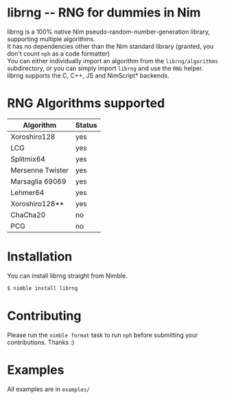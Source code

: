 # librng -- RNG for dummies in Nim
librng is a 100% native Nim pseudo-random-number-generation library, supporting multiple algorithms. \
It has no dependencies other than the Nim standard library (granted, you don't count `nph` as a code formatter) \
You can either individually import an algorithm from the `librng/algorithms` subdirectory, or you can simply import `librng` and use the
`RNG` helper. \
librng supports the C, C++, JS and NimScript* backends.

# RNG Algorithms supported
| Algorithm        | Status         |
| ---------        | ------         |
| Xoroshiro128     | yes            |
| LCG              | yes            |
| Splitmix64       | yes            |
| Mersenne Twister | yes            |
| Marsaglia 69069  | yes            |
| Lehmer64         | yes            |
| Xoroshiro128**   | yes            |
| ChaCha20         | no             |
| PCG              | no             |

# Installation
You can install librng straight from Nimble.
```bash
$ nimble install librng
```

# Contributing
Please run the `nimble format` task to run `nph` before submitting your contributions. Thanks :)

# Examples
All examples are in `examples/`
